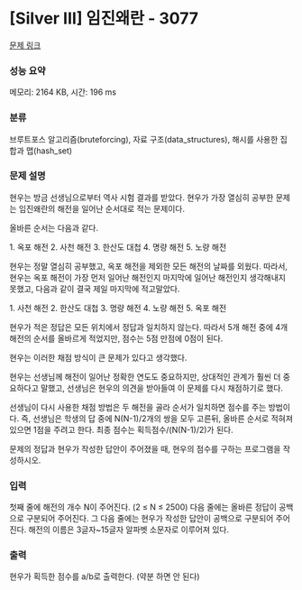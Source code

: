 # [Silver III] 임진왜란 - 3077 

[문제 링크](https://www.acmicpc.net/problem/3077) 

### 성능 요약

메모리: 2164 KB, 시간: 196 ms

### 분류

브루트포스 알고리즘(bruteforcing), 자료 구조(data_structures), 해시를 사용한 집합과 맵(hash_set)

### 문제 설명

<p>현우는 방금 선생님으로부터 역사 시험 결과를 받았다. 현우가 가장 열심히 공부한 문제는 임진왜란의 해전을 일어난 순서대로 적는 문제이다.</p>

<p>올바른 순서는 다음과 같다.</p>

<p>1. 옥포 해전 2. 사천 해전 3. 한산도 대첩 4. 명량 해전 5. 노량 해전</p>

<p>현우는 정말 열심히 공부했고, 옥포 해전을 제외한 모든 해전의 날짜를 외웠다. 따라서, 현우는 옥포 해전이 가장 먼저 일어난 해전인지 마지막에 일어난 해전인지 생각해내지 못했고, 다음과 같이 결국 제일 마지막에 적고말았다.</p>

<p>1. 사천 해전 2. 한산도 대첩 3. 명량 해전 4. 노량 해전 5. 옥포 해전</p>

<p>현우가 적은 정답은 모든 위치에서 정답과 일치하지 않는다. 따라서 5개 해전 중에 4개 해전의 순서를 올바르게 적었지만, 점수는 5점 만점에 0점이 된다.</p>

<p>현우는 이러한 채점 방식이 큰 문제가 있다고 생각했다.</p>

<p>현우는 선생님께 해전이 일어난 정확한 연도도 중요하지만, 상대적인 관계가 훨씬 더 중요하다고 말했고, 선생님은 현우의 의견을 받아들여 이 문제를 다시 채점하기로 했다.</p>

<p>선생님이 다시 사용한 채점 방법은 두 해전을 골라 순서가 일치하면 점수를 주는 방법이다. 즉, 선생님은 학생의 답 중에 N(N-1)/2개의 쌍을 모두 고른뒤, 올바른 순서로 적혀져 있으면 1점을 주려고 한다. 최종 점수는 획득점수/(N(N-1)/2)가 된다.</p>

<p>문제의 정답과 현우가 작성한 답안이 주어졌을 때, 현우의 점수를 구하는 프로그램을 작성하시오.</p>

### 입력 

 <p>첫째 줄에 해전의 개수 N이 주어진다. (2 ≤ N ≤ 2500) 다음 줄에는 올바른 정답이 공백으로 구분되어 주어진다. 그 다음 줄에는 현우가 작성한 답안이 공백으로 구분되어 주어진다. 해전의 이름은 3글자~15글자 알파벳 소문자로 이루어져 있다.</p>

### 출력 

 <p>현우가 획득한 점수를 a/b로 출력한다. (약분 하면 안 된다)</p>

